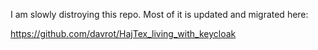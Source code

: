 I am slowly distroying this repo. Most of it is updated and migrated here: 

https://github.com/davrot/HajTex_living_with_keycloak



